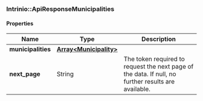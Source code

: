 

[//]: # (CLASS:Intrinio::ApiResponseMunicipalities)

[//]: # (KIND:object)

### Intrinio::ApiResponseMunicipalities

#### Properties

[//]: # (START_DEFINITION)

Name | Type | Description
------------ | ------------- | -------------
**municipalities** | [**Array&lt;Municipality&gt;**](Municipality.md) |  &nbsp;
**next_page** | String | The token required to request the next page of the data. If null, no further results are available. &nbsp;

[//]: # (END_DEFINITION)


[//]: # (CONTAINED_CLASS:Intrinio::Municipality)




